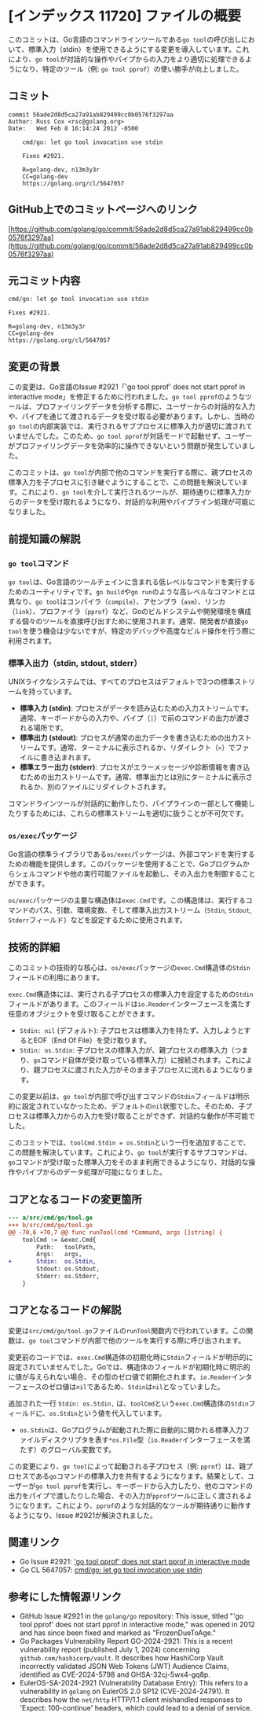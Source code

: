 # [インデックス 11720] ファイルの概要

このコミットは、Go言語のコマンドラインツールである`go tool`の呼び出しにおいて、標準入力（stdin）を使用できるようにする変更を導入しています。これにより、`go tool`が対話的な操作やパイプからの入力をより適切に処理できるようになり、特定のツール（例: `go tool pprof`）の使い勝手が向上しました。

## コミット

```
commit 56ade2d8d5ca27a91ab829499cc0b0576f3297aa
Author: Russ Cox <rsc@golang.org>
Date:   Wed Feb 8 16:14:24 2012 -0500

    cmd/go: let go tool invocation use stdin
    
    Fixes #2921.
    
    R=golang-dev, n13m3y3r
    CC=golang-dev
    https://golang.org/cl/5647057
```

## GitHub上でのコミットページへのリンク

[https://github.com/golang/go/commit/56ade2d8d5ca27a91ab829499cc0b0576f3297aa](https://github.com/golang/go/commit/56ade2d8d5ca27a91ab829499cc0b0576f3297aa)

## 元コミット内容

```
cmd/go: let go tool invocation use stdin
    
Fixes #2921.
    
R=golang-dev, n13m3y3r
CC=golang-dev
https://golang.org/cl/5647057
```

## 変更の背景

この変更は、Go言語のIssue #2921「'go tool pprof' does not start pprof in interactive mode」を修正するために行われました。`go tool pprof`のようなツールは、プロファイリングデータを分析する際に、ユーザーからの対話的な入力や、パイプを通じて渡されるデータを受け取る必要があります。しかし、当時の`go tool`の内部実装では、実行されるサブプロセスに標準入力が適切に渡されていませんでした。このため、`go tool pprof`が対話モードで起動せず、ユーザーがプロファイリングデータを効率的に操作できないという問題が発生していました。

このコミットは、`go tool`が内部で他のコマンドを実行する際に、親プロセスの標準入力を子プロセスに引き継ぐようにすることで、この問題を解決しています。これにより、`go tool`を介して実行されるツールが、期待通りに標準入力からのデータを受け取れるようになり、対話的な利用やパイプライン処理が可能になりました。

## 前提知識の解説

### `go tool`コマンド

`go tool`は、Go言語のツールチェインに含まれる低レベルなコマンドを実行するためのユーティリティです。`go build`や`go run`のような高レベルなコマンドとは異なり、`go tool`はコンパイラ（`compile`）、アセンブラ（`asm`）、リンカ（`link`）、プロファイラ（`pprof`）など、Goのビルドシステムや開発環境を構成する個々のツールを直接呼び出すために使用されます。通常、開発者が直接`go tool`を使う機会は少ないですが、特定のデバッグや高度なビルド操作を行う際に利用されます。

### 標準入出力（stdin, stdout, stderr）

UNIXライクなシステムでは、すべてのプロセスはデフォルトで3つの標準ストリームを持っています。

*   **標準入力 (stdin)**: プロセスがデータを読み込むための入力ストリームです。通常、キーボードからの入力や、パイプ（`|`）で前のコマンドの出力が渡される場所です。
*   **標準出力 (stdout)**: プロセスが通常の出力データを書き込むための出力ストリームです。通常、ターミナルに表示されるか、リダイレクト（`>`）でファイルに書き込まれます。
*   **標準エラー出力 (stderr)**: プロセスがエラーメッセージや診断情報を書き込むための出力ストリームです。通常、標準出力とは別にターミナルに表示されるか、別のファイルにリダイレクトされます。

コマンドラインツールが対話的に動作したり、パイプラインの一部として機能したりするためには、これらの標準ストリームを適切に扱うことが不可欠です。

### `os/exec`パッケージ

Go言語の標準ライブラリである`os/exec`パッケージは、外部コマンドを実行するための機能を提供します。このパッケージを使用することで、Goプログラムからシェルコマンドや他の実行可能ファイルを起動し、その入出力を制御することができます。

`os/exec`パッケージの主要な構造体は`exec.Cmd`です。この構造体は、実行するコマンドのパス、引数、環境変数、そして標準入出力ストリーム（`Stdin`, `Stdout`, `Stderr`フィールド）などを設定するために使用されます。

## 技術的詳細

このコミットの技術的な核心は、`os/exec`パッケージの`exec.Cmd`構造体の`Stdin`フィールドの利用にあります。

`exec.Cmd`構造体には、実行される子プロセスの標準入力を設定するための`Stdin`フィールドがあります。このフィールドは`io.Reader`インターフェースを満たす任意のオブジェクトを受け取ることができます。

*   `Stdin: nil` (デフォルト): 子プロセスは標準入力を持たず、入力しようとするとEOF（End Of File）を受け取ります。
*   `Stdin: os.Stdin`: 子プロセスの標準入力が、親プロセスの標準入力（つまり、`go`コマンド自体が受け取っている標準入力）に接続されます。これにより、親プロセスに渡された入力がそのまま子プロセスに流れるようになります。

この変更以前は、`go tool`が内部で呼び出すコマンドの`Stdin`フィールドは明示的に設定されていなかったため、デフォルトの`nil`状態でした。そのため、子プロセスは標準入力からの入力を受け取ることができず、対話的な動作が不可能でした。

このコミットでは、`toolCmd.Stdin = os.Stdin`という一行を追加することで、この問題を解決しています。これにより、`go tool`が実行するサブコマンドは、`go`コマンドが受け取った標準入力をそのまま利用できるようになり、対話的な操作やパイプからのデータ処理が可能になりました。

## コアとなるコードの変更箇所

```diff
--- a/src/cmd/go/tool.go
+++ b/src/cmd/go/tool.go
@@ -70,6 +70,7 @@ func runTool(cmd *Command, args []string) {
 	toolCmd := &exec.Cmd{
 		Path:   toolPath,
 		Args:   args,
+		Stdin:  os.Stdin,
 		Stdout: os.Stdout,
 		Stderr: os.Stderr,
 	}
```

## コアとなるコードの解説

変更は`src/cmd/go/tool.go`ファイルの`runTool`関数内で行われています。この関数は、`go tool`コマンドが内部で他のツールを実行する際に呼び出されます。

変更前のコードでは、`exec.Cmd`構造体の初期化時に`Stdin`フィールドが明示的に設定されていませんでした。Goでは、構造体のフィールドが初期化時に明示的に値が与えられない場合、その型のゼロ値で初期化されます。`io.Reader`インターフェースのゼロ値は`nil`であるため、`Stdin`は`nil`となっていました。

追加された一行 `Stdin: os.Stdin,` は、`toolCmd`という`exec.Cmd`構造体の`Stdin`フィールドに、`os.Stdin`という値を代入しています。

*   `os.Stdin`は、Goプログラムが起動された際に自動的に開かれる標準入力ファイルディスクリプタを表す`*os.File`型（`io.Reader`インターフェースを満たす）のグローバル変数です。

この変更により、`go tool`によって起動される子プロセス（例: `pprof`）は、親プロセスである`go`コマンドの標準入力を共有するようになります。結果として、ユーザーが`go tool pprof`を実行し、キーボードから入力したり、他のコマンドの出力をパイプで渡したりした場合、その入力が`pprof`ツールに正しく渡されるようになります。これにより、`pprof`のような対話的なツールが期待通りに動作するようになり、Issue #2921が解決されました。

## 関連リンク

*   Go Issue #2921: ['go tool pprof' does not start pprof in interactive mode](https://github.com/golang/go/issues/2921)
*   Go CL 5647057: [cmd/go: let go tool invocation use stdin](https://golang.org/cl/5647057)

## 参考にした情報源リンク

*   GitHub Issue #2921 in the `golang/go` repository: This issue, titled \"'go tool pprof' does not start pprof in interactive mode,\" was opened in 2012 and has since been fixed and marked as \"FrozenDueToAge.\"
*   Go Packages Vulnerability Report GO-2024-2921: This is a recent vulnerability report (published July 1, 2024) concerning `github.com/hashicorp/vault`. It describes how HashiCorp Vault incorrectly validated JSON Web Tokens (JWT) Audience Claims, identified as CVE-2024-5798 and GHSA-32cj-5wx4-gq8p.
*   EulerOS-SA-2024-2921 (Vulnerability Database Entry): This refers to a vulnerability in `golang` on EulerOS 2.0 SP12 (CVE-2024-24791). It describes how the `net/http` HTTP/1.1 client mishandled responses to 'Expect: 100-continue' headers, which could lead to a denial of service.
